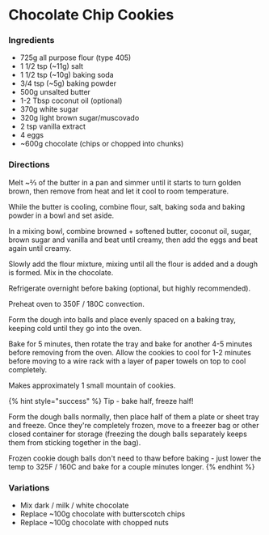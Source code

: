 # Chocolate Chip Cookies

### Ingredients

* 725g all purpose flour (type 405)
* 1 1/2 tsp (\~11g) salt
* 1 1/2 tsp (\~10g) baking soda
* 3/4 tsp (\~5g) baking powder
* 500g unsalted butter
* 1-2 Tbsp coconut oil (optional)
* 370g white sugar
* 320g light brown sugar/muscovado
* 2 tsp vanilla extract
* 4 eggs
* \~600g chocolate (chips or chopped into chunks)

### Directions

Melt \~⅔ of the butter in a pan and simmer until it starts to turn golden brown, then remove from heat and let it cool to room temperature.

While the butter is cooling, combine flour, salt, baking soda and baking powder in a bowl and set aside.

In a mixing bowl, combine browned + softened butter, coconut oil, sugar, brown sugar and vanilla and beat until creamy, then add the eggs and beat again until creamy.

Slowly add the flour mixture, mixing until all the flour is added and a dough is formed. Mix in the chocolate.

Refrigerate overnight before baking (optional, but highly recommended).

Preheat oven to 350F / 180C convection.

Form the dough into balls and place evenly spaced on a baking tray, keeping cold until they go into the oven.

Bake for 5 minutes, then rotate the tray and bake for another 4-5 minutes before removing from the oven. Allow the cookies to cool for 1-2 minutes before moving to a wire rack with a layer of paper towels on top to cool completely.

Makes approximately 1 small mountain of cookies.

{% hint style="success" %}
Tip - bake half, freeze half!&#x20;

Form the dough balls normally, then place half of them a plate or sheet tray and freeze.  Once they're completely frozen, move to a freezer bag or other closed container for storage (freezing the dough balls separately keeps them from sticking together in the bag).

Frozen cookie dough balls don't need to thaw before baking - just lower the temp to 325F / 160C and bake for a couple minutes longer.
{% endhint %}



### Variations

* Mix dark / milk / white chocolate
* Replace \~100g chocolate with butterscotch chips
* Replace \~100g chocolate with chopped nuts
